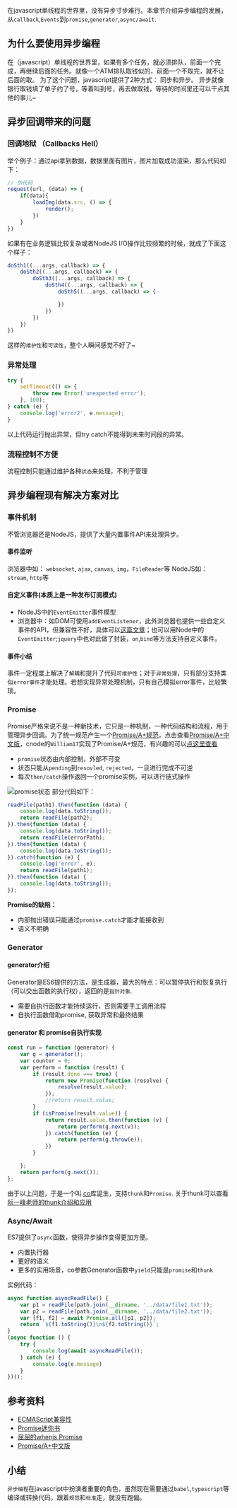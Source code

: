 在javascript单线程的世界里，没有异步寸步难行。本章节介绍异步编程的发展，从`callback`,`Events`到`promise`,`generator`,`async/await`.

<!--more-->

## 为什么要使用异步编程

在（javascript）单线程的世界里，如果有多个任务，就必须排队，前面一个完成，再继续后面的任务。就像一个ATM排队取钱似的，前面一个不取完，就不让后面的取。
为了这个问题，javascript提供了2种方式： 同步和异步。
异步就像银行取钱填了单子约了号，等着叫到号，再去做取钱，等待的时间里还可以干点其他的事儿~


## 异步回调带来的问题

### 回调地狱 （Callbacks Hell）
举个例子：通过api拿到数据，数据里面有图片，图片加载成功渲染，那么代码如下：
```javascript
// 伪代码
request(url, (data) => {
    if(data){
        loadImg(data.src, () => {
            render();
        })
    }
})
```
如果有在业务逻辑比较复杂或者NodeJS I/O操作比较频繁的时候，就成了下面这个样子：
```javascript
doSth1((...args, callback) => {
    doSth2((...args, callback) => {
        doSth3((...args, callback) => {
            doSth4((...args, callback) => {
                doSth5((...args, callback) => {

                })
            })
        })
    })
})
```
这样的`维护性`和`可读性`，整个人瞬间感觉不好了~


### 异常处理
```javascript
try {
    setTimeout(() => {
        throw new Error('unexpected error');
    }, 100);
} catch (e) {
    console.log('error2', e.message);
}
```
以上代码运行抛出异常，但try catch不能得到未来时间段的异常。

### 流程控制不方便
流程控制只能通过维护各种`状态`来处理，不利于管理


## 异步编程现有解决方案对比

### 事件机制
不管浏览器还是NodeJS，提供了大量内置事件API来处理异步。

#### 事件监听
浏览器中如： `websocket`, `ajax`, `canvas`, `img`，`FileReader`等
NodeJS如： `stream`, `http`等
#### 自定义事件(本质上是一种发布订阅模式)
- NodeJS中的`EventEmitter`事件模型
- 浏览器中：如DOM可使用`addEventListener`，此外浏览器也提供一些自定义事件的API，但兼容性不好，具体可以[这篇文章](http://dean.edwards.name/weblog/2009/03/callbacks-vs-events/)；也可以用Node中的`EventEmitter`;`jquery`中也对此做了封装，`on`,`bind`等方法支持自定义事件。

####  事件小结
事件一定程度上解决了`解耦`和提升了代码`可维护性`；对于`异常处理`，只有部分支持类似`error事件`才能处理。若想实现异常处理机制，只有自己模拟error事件，比较繁琐。

### Promise
Promise严格来说不是一种新技术，它只是一种机制，一种代码结构和流程，用于管理异步回调。为了统一规范产生一个[Promise/A+规范](http://promisesaplus.com/)，点击查看[Promise/A+中文版](http://segmentfault.com/a/1190000002452115)，cnode的`William17`实现了Promise/A+规范，有兴趣的可以[点这里查看](https://cnodejs.org/topic/5603cb8a152fdd025f0f5014)

- `promise`状态由内部控制，外部不可变
- 状态只能从`pending`到`resovled`, `rejected`，一旦进行完成不可逆
- 每次`then/catch`操作返回一个promise实例，可以进行链式操作

![promise状态](https://camo.githubusercontent.com/936320d9d13426d9631ff49d817b5d542e135d10/687474703a2f2f7777772e616c6c6f797465616d2e636f6d2f77702d636f6e74656e742f75706c6f6164732f323031352f30352f515125453625383825414125453525394225424532303135303533303230313332382e706e67)
部分代码如下：
```javascript
readFile(path1).then(function (data) {
    console.log(data.toString());
    return readFile(path2);
}).then(function (data) {
    console.log(data.toString());
    return readFile(errorPath);
}).then(function (data) {
    console.log(data.toString());
}).catch(function (e) {
    console.log('error', e);
    return readFile(path1);
}).then(function (data) {
    console.log(data.toString());
});
```

**Promise的缺陷：**
- 内部抛出错误只能通过`promise.catch`才能才能接收到
- 语义不明确


### Generator
#### generator介绍
Generator是ES6提供的方法，是生成器，最大的特点：可以暂停执行和恢复执行（可以交出函数的执行权），返回的是`指针对象`.
- 需要自执行函数才能持续运行，否则需要手工调用流程
- 自执行函数借助promise, 获取异常和最终结果

#### generator 和 promise自执行实现
```javascript
const run = function (generator) {
    var g = generator();
    var counter = 0;
    var perform = function (result) {
        if (result.done === true) {
            return new Promise(function (resolve) {
                resolve(result.value);
            });
            //return result.value;
        }
        if (isPromise(result.value)) {
            return result.value.then(function (v) {
                return perform(g.next(v));
            }).catch(function (e) {
                return perform(g.throw(e));
            })
        }

    };
    return perform(g.next());
};
```

由于以上问题，于是一个叫 [co](https://github.com/tj/co)库诞生，支持`thunk`和`Promise`.
关于thunk可以查看[阮一峰老师的thunk介绍和应用](http://es6.ruanyifeng.com/#docs/async#Thunk函数)


### Async/Await
ES7提供了`async`函数，使得异步操作变得更加方便。
- 内置执行器
- 更好的语义
- 更多的实用场景，co参数Generator函数中`yield`只能是`promise`和`thunk`

实例代码：
```javascript
async function asyncReadFile() {   
    var p1 = readFile(path.join(__dirname, '../data/file1.txt'));
    var p2 = readFile(path.join(__dirname, '../data/file2.txt'));
    var [f1, f2] = await Promise.all([p1, p2]);
    return `${f1.toString()}\n${f2.toString()}`;
}
(async function () {
    try {
        console.log(await asyncReadFile());
    } catch (e) {
        console.log(e.message)
    }
})();
```

## 参考资料

- [ECMAScript兼容性](http://kangax.github.io/compat-table/es6/)
- [Promise迷你书](http://liubin.org/promises-book/)
- [屈屈的whenjs Promise](https://imququ.com/post/promises-when-js.html)
- [Promise/A+中文版](http://segmentfault.com/a/1190000002452115)

## 小结
`异步编程`在javascript中扮演者重要的角色，虽然现在需要通过`babel`,`typescript`等编译或转换代码，跟着`规范`和`标准`走，就没有跑偏。
